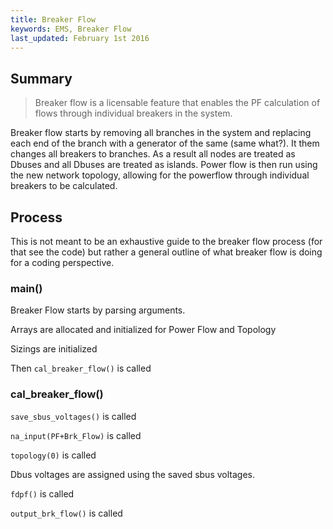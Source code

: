 ```yaml
---
title: Breaker Flow
keywords: EMS, Breaker Flow
last_updated: February 1st 2016
---
```


## Summary

> Breaker flow is a licensable feature that enables the PF calculation of flows through individual breakers in the system.  


Breaker flow starts by removing all branches in the system and replacing each end of the branch with a generator of the same (same what?).  It them changes all breakers to branches.  As a result all nodes are treated as Dbuses and all Dbuses are treated as islands.  Power flow is then run using the new network topology, allowing for the powerflow through individual breakers to be calculated.


## Process

This is not meant to be an exhaustive guide to the breaker flow process (for that see the code) but rather a general outline of what breaker flow is doing for a coding perspective.


### main()


Breaker Flow starts by parsing arguments.  

Arrays are allocated and initialized for Power Flow and Topology

Sizings are initialized

Then `cal_breaker_flow()` is called


### cal\_breaker\_flow()

`save_sbus_voltages()` is called

`na_input(PF+Brk_Flow)` is called

`topology(0)` is called

Dbus voltages are assigned using the saved sbus voltages.

`fdpf()` is called

`output_brk_flow()` is called
